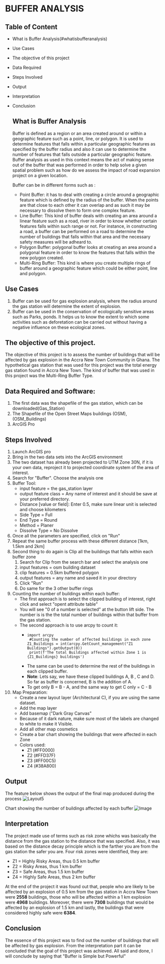 # BUFFER ANALYSIS
## Table of Content
* What is Buffer Analysis(#whatisbufferanalysis)
* Use Cases
* The objective of this project
* Data Required
* Steps Involved
* Output
* Interpretation
* Conclusion

  ## What is Buffer Analysis
  Buffer is defined as a region or an area created around or within a geographic feature such as a point, line, or polygon.
  It is used to determine features that falls within a particular geographic features as specified by the buffer radius and also it can use to determine the number of features that falls outside a particular geographic feature. Buffer analysis as used in this context means the act of making sense out of the buffer that was performed in order to help solve a given spatial problem such as how do we assess the impact of road expansion project on a given location.

  Buffer can be in different forms such as :
    * Point Buffer: it has to deal with creating a circle around a geographic feature which is defined by the radius of the buffer. When the points are that close to each other it  can overlap and as such it may be necessary to dissolve them to form one complex feature.
    * Line Buffer: This kind of buffer deals with creating an area around a linear feature such as a road, river in order to know whether certain features falls within such range or not. For  instance, in constructing a road, a buffer can be performed on a road to determine the number of buildings that falls within that area and the necessary safety measures will be  adheard to.
    * Polygon Buffer: polygonal buffer looks at creating an area around a polygonal feature in order to know the features that falls within the new polygon created.
    * Multi-Ring Buffer: This kind is where you create multiple rings of buffer around a geographic feature which could be either point, line and polygon.
## Use Cases
1. Buffer can be used for gas explosion analysis, where the radius around the gas station will determine the extent of explosion.
2. Buffer can be used in the conservation of ecologically sensitive areas such as Parks, ponds. It helps us to know the extent to which some activities such as deforetation can be carried out without having a negative influence on these ecological zones.

## The objective of this project.
The objective of this project is to assess the number of buildings that will be affected by gas explosion in the Accra New Town Community in Ghana.
The hypothetical gas station that was used for this project was the total energy gas station found in Accra New Town.
The kind of buffer that was used in this project was the Multi-Ring Buffer Type.


## Data Required and Software:
  1. The first data was the shapefile of the gas station, which can be downloaded(Gas_Station)
  2. The Shapefile of the Open Street Maps buildings (OSM), (OSM_Buildings)
  3. ArcGIS Pro 

## Steps Involved
1. Launch ArcGIS pro
2. Bring in the two data sets into the ArcGIS environment
3. The two dataset has already been projected to UTM Zone 30N, if it is your own data, reproject it to projected coordinate system of the area of interest.
4. Search for "Buffer". Choose the analysis one
5. Buffer Tool:
   * input feature  = the gas_station layer
   * output feature class = Any name of interest and it should be save at your preferred directory.
   * Distance [value or field]: Enter 0.5, make sure linear unit is selected and choose kilometers
   * Side Type = Full
   * End Type = Round
   * Method = Planer
   * Dissolve Type = No Dissolve
6. Once all the parameters are specified, click on "Run"
7. Repeat the same buffer process with these different distance [1km, 1.5km and 2km]
8. Second thing to do again is Clip all the buildings that falls within each buffer zone
     1. Search for Clip  from the search bar and select the analysis one
     2. input features = osm building dataset
     3. clip features = 0.5km buffered polygon
     4. output features = any name and saved it in your directory
     5. Click "Run"
     6. Do same for the 3 other buffer rings
9. Counting the number of buildings within each buffer:
      * The first approach is to select the clipped building of interest, right click and select "opent attribute table"
      * You will see "0 of a number is selected" at the button lift side. The number is is the the total number of buildings within that buffer from the gas station.
      * The second approach is to use arcpy to count it:
          * ```
            import arcpy
             #Counting the number of affected buildings in each zone
            Z1_Buildings = int(arcpy.GetCount_management("Z1 Buildings").getOutput(0))
             print(f'The total Buildings affected within Zone 1 is {Z1_Buildings} buildings')
            ```
        * The same can be used to determine the rest of the buildings in each clipped buffer.
        * **Note**: Lets say, we have these clipped buildings A, B , C and D. So far as buffer is concerned, B is the addition of A.
        * To get only B = B - A, and the same way to get C only = C - B
  10. Map Preparation:
        * Create a new layout layer (Architectural C), if you are using the same dataset.
        * Add the map layer
        * Add basemap ("Dark Gray Canvas"
        * Because of it dark nature, make sure most of the labels are changed to white to make it Visible.
        * Add all other map cosmetics
        * Create a bar chart showing the buildings that were affected in each Zone
        * Colors used: 
            * Z1 (#FF0000)
            * Z2 (#FFD37F)
            * Z3 (#FF00C5)
            * Z4 (#38A800)

## Output
The feature below shows the output of the final map produced during the process
![Layout5](https://github.com/user-attachments/assets/aa3a1efd-2a20-473e-8883-281aff45c8a2)

Chart showing the number of buildings affected by each buffer
![Image](https://github.com/user-attachments/assets/16e28902-ae81-4df0-8111-37e35c82a6f7)

## Interpretation
The project made use of terms such as risk zone whichs was basically the distance from the gas station to the distance that was specified. Also, it was based on the distance decay principle which is the farther you are from the gas station the safer you are. Four risk zones were identified, they are: 
  * Z1 = Highly Risky Areas, thus 0.5 km buffer
  * Z2 = Risky Areas, thus 1 km buffer
  * Z3 = Safe Areas, thus 1.5 km buffer
  * Z4 = Highly Safe Areas, thus 2 km buffer

At the end of the project it was found out that, people who are likely to be affected by an explosion of 0.5 km from the gas station in Accra New Town were **2558** buildings, those who will be affected within a 1 km explosion were **4968** buildings. Moreover, there were **7308** buildings that would be affected by an explosion of 1.5 km and lastly, the buildings that were considered highly safe were **6384**.

## Conclusion
The essence of this project was to find out the number of buildings that will be affected by gas explosion. From the interpretation part it can be concluded that the goal of this project was achieved. All said and done, I will conclude by saying that "Buffer is Simple but Powerful"

